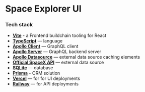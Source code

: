 # Space Explorer UI

### Tech stack

-   **[Vite](https://vitejs.dev/)** - a Frontend buildchain tooling for React
-   **[TypeScript](https://www.typescriptlang.org/)** — language
-   **[Apollo Client](https://www.apollographql.com/docs/react/)** — GraphQL client
-   **[Apollo Server](https://www.apollographql.com/docs/apollo-server/)** — GraphQL backend server
-   **[Apollo Datasource](https://www.apollographql.com/docs/apollo-server/data/data-sources/)** — external data source caching elements
-   **[Official SpaceX API](https://docs.spacexdata.com/)** — external data source
-   **[SQLite](https://www.sqlite.org/index.html)** — database
-   **[Prisma](https://www.prisma.io/)** - ORM solution
-   **[Vercel](https://vercel.com/)** — for for UI deployments
-   **[Railway](https://railway.app/)** — for API deployments
